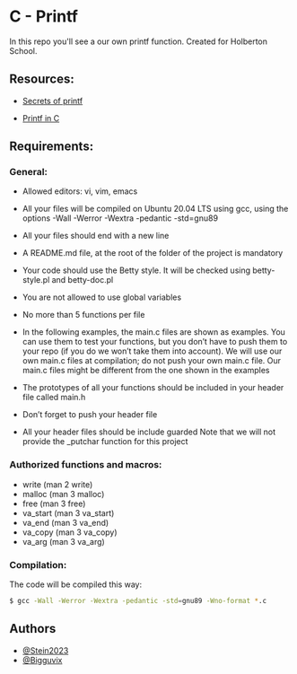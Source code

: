 
# C - Printf

In this repo you'll see a our own printf function. Created for Holberton School.

## Resources: 

- [Secrets of printf](https://s3.eu-west-3.amazonaws.com/hbtn.intranet/uploads/misc/2022/11/d38f88e96a617135804dca9f9c49632751e06aa7.pdf?X-Amz-Algorithm=AWS4-HMAC-SHA256&X-Amz-Credential=AKIA4MYA5JM5DUTZGMZG%2F20231118%2Feu-west-3%2Fs3%2Faws4_request&X-Amz-Date=20231118T144404Z&X-Amz-Expires=86400&X-Amz-SignedHeaders=host&X-Amz-Signature=632f4bd948e00f9348f2b1f4e7bf1b49f41d5e5b4b8c531008800e5e6e588079)

- [Printf in C](https://www.geeksforgeeks.org/printf-in-c/)



## Requirements:

### General:

- Allowed editors: vi, vim, emacs

- All your files will be compiled on Ubuntu 20.04 LTS using gcc, using the options -Wall -Werror -Wextra -pedantic -std=gnu89

- All your files should end with a new line

- A README.md file, at the root of the folder of the project is mandatory

- Your code should use the Betty style. It will be checked using betty-style.pl and betty-doc.pl

- You are not allowed to use global variables

- No more than 5 functions per file

- In the following examples, the main.c files are shown as examples. You can use them to test your functions, but you don’t have to push them to your repo (if you do we won’t take them into account). We will use our own main.c files at compilation; do not push your own main.c file. Our main.c files might be different from the one shown in the examples

- The prototypes of all your functions should be included in your header file called main.h

- Don’t forget to push your header file

- All your header files should be include guarded
Note that we will not provide the _putchar function for this project



### Authorized functions and macros:

- write (man 2 write)
- malloc (man 3 malloc)
- free (man 3 free)
- va_start (man 3 va_start)
- va_end (man 3 va_end)
- va_copy (man 3 va_copy)
- va_arg (man 3 va_arg)
### Compilation:

The code will be compiled this way:

```bash
$ gcc -Wall -Werror -Wextra -pedantic -std=gnu89 -Wno-format *.c
```
## Authors

- [@Stein2023](https://github.com/Stein2023)
- [@Bigguvix](https://github.com/Bigguvix)


